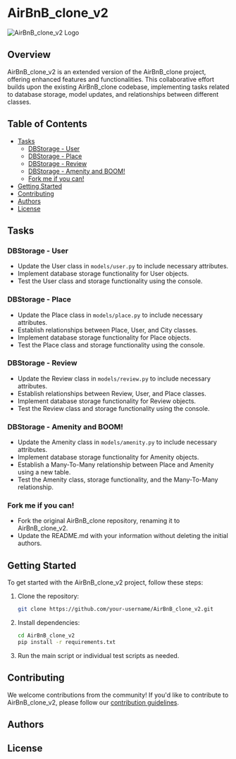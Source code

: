 # AirBnB_clone_v2

![AirBnB_clone_v2 Logo](path/to/your/logo.png)

## Overview

AirBnB_clone_v2 is an extended version of the AirBnB_clone project, offering enhanced features and functionalities. This collaborative effort builds upon the existing AirBnB_clone codebase, implementing tasks related to database storage, model updates, and relationships between different classes.

## Table of Contents

- [Tasks](#tasks)
  - [DBStorage - User](#dbstorage---user)
  - [DBStorage - Place](#dbstorage---place)
  - [DBStorage - Review](#dbstorage---review)
  - [DBStorage - Amenity and BOOM!](#dbstorage---amenity-and-boom)
  - [Fork me if you can!](#fork-me-if-you-can)
- [Getting Started](#getting-started)
- [Contributing](#contributing)
- [Authors](#authors)
- [License](#license)

## Tasks

### DBStorage - User

- Update the User class in `models/user.py` to include necessary attributes.
- Implement database storage functionality for User objects.
- Test the User class and storage functionality using the console.

### DBStorage - Place

- Update the Place class in `models/place.py` to include necessary attributes.
- Establish relationships between Place, User, and City classes.
- Implement database storage functionality for Place objects.
- Test the Place class and storage functionality using the console.

### DBStorage - Review

- Update the Review class in `models/review.py` to include necessary attributes.
- Establish relationships between Review, User, and Place classes.
- Implement database storage functionality for Review objects.
- Test the Review class and storage functionality using the console.

### DBStorage - Amenity and BOOM!

- Update the Amenity class in `models/amenity.py` to include necessary attributes.
- Implement database storage functionality for Amenity objects.
- Establish a Many-To-Many relationship between Place and Amenity using a new table.
- Test the Amenity class, storage functionality, and the Many-To-Many relationship.

### Fork me if you can!

- Fork the original AirBnB_clone repository, renaming it to AirBnB_clone_v2.
- Update the README.md with your information without deleting the initial authors.

## Getting Started

To get started with the AirBnB_clone_v2 project, follow these steps:

1. Clone the repository:

   ```bash
   git clone https://github.com/your-username/AirBnB_clone_v2.git
   ```

2. Install dependencies:

   ```bash
   cd AirBnB_clone_v2
   pip install -r requirements.txt
   ```

3. Run the main script or individual test scripts as needed.

## Contributing

We welcome contributions from the community! If you'd like to contribute to AirBnB_clone_v2, please follow our [contribution guidelines](CONTRIBUTING.md).

## Authors



## License

```
